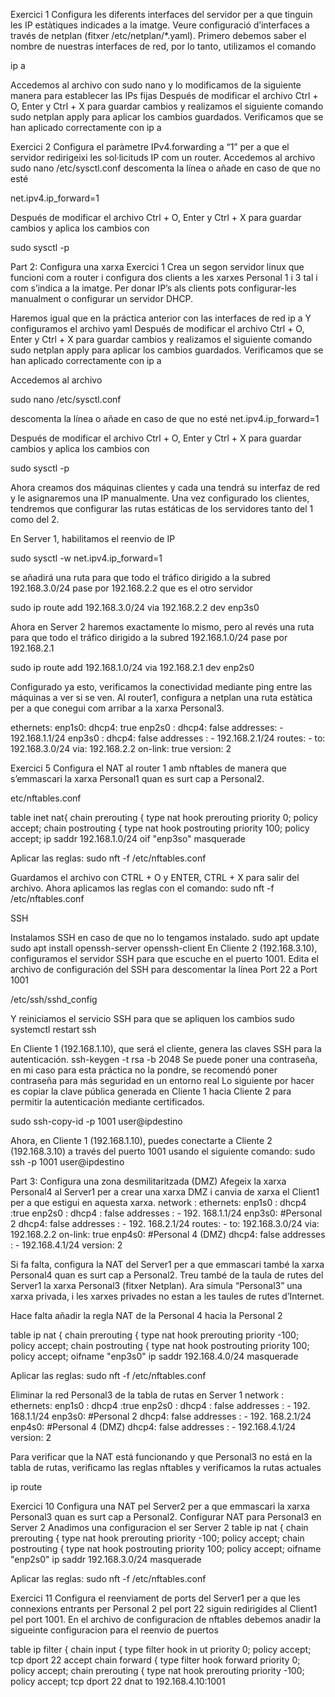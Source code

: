 

  

  Exercici 1
Configura les diferents interfaces del servidor per a que tinguin les IP estàtiques indicades a la imatge. Veure configuració d’interfaces a través de netplan (fitxer /etc/netplan/*.yaml).
Primero debemos saber el nombre de nuestras interfaces de red, por lo tanto, utilizamos el comando 

ip a

Accedemos al archivo con sudo nano y lo modificamos de la siguiente manera para establecer las IPs fijas
Después de modificar el archivo Ctrl + O, Enter y Ctrl + X para guardar cambios y realizamos el siguiente comando sudo netplan apply para aplicar los cambios guardados.
Verificamos que se han aplicado correctamente con ip a

Exercici 2
Configura el paràmetre IPv4.forwarding a “1” per a que el servidor redirigeixi les sol·licituds IP com un router.
Accedemos al archivo 
sudo nano /etc/sysctl.conf 
descomenta la línea o añade en caso de que no esté 

net.ipv4.ip_forward=1

Después de modificar el archivo Ctrl + O, Enter y Ctrl + X para guardar cambios y 
aplica los cambios con 

sudo sysctl -p

Part 2: Configura una xarxa
Exercici 1
Crea un segon servidor linux que funcioni com a router i configura dos clients a les xarxes Personal 1 i 3 tal i com s’indica a la imatge. Per donar IP’s als clients pots configurar-les manualment o configurar un servidor DHCP.

Haremos igual que en la práctica anterior con las interfaces de red
ip a 
Y configuramos el archivo yaml
Después de modificar el archivo Ctrl + O, Enter y Ctrl + X para guardar cambios y realizamos el siguiente comando sudo netplan apply para aplicar los cambios guardados.
Verificamos que se han aplicado correctamente con ip a

Accedemos al archivo 

sudo nano /etc/sysctl.conf 

descomenta la línea o añade en caso de que no esté 
net.ipv4.ip_forward=1

Después de modificar el archivo Ctrl + O, Enter y Ctrl + X para guardar cambios y 
aplica los cambios con 

sudo sysctl -p

Ahora creamos dos máquinas clientes y cada una tendrá su interfaz de red y le asignaremos una IP manualmente.
Una vez configurado los clientes, tendremos que configurar las rutas estáticas de los servidores tanto del 1 como del 2.

En Server 1, habilitamos el reenvio de IP 

sudo sysctl -w net.ipv4.ip_forward=1

se añadirá una ruta para que todo el tráfico dirigido a la subred 192.168.3.0/24 pase por 192.168.2.2 que es el otro servidor

sudo ip route add 192.168.3.0/24 via 192.168.2.2 dev enp3s0

Ahora en Server 2 haremos exactamente lo mismo, pero al revés una ruta para que todo el tráfico dirigido a la subred 192.168.1.0/24 pase por 192.168.2.1

sudo ip route add 192.168.1.0/24 via 192.168.2.1 dev enp2s0

Configurado ya esto, verificamos la conectividad mediante ping entre las máquinas a ver si se ven.
Al router1, configura a netplan una ruta estàtica per a que conegui com arribar a la xarxa Personal3.

ethernets:
  enp1s0:
    dhcp4: true
  enp2s0 :
    dhcp4: false
    addresses:
      - 192.168.1.1/24
  enp3s0 :
    dhcp4: false
    addresses :
      - 192.168.2.1/24
    routes:
      - to: 192.168.3.0/24
        via: 192.168.2.2
        on-link: true
version: 2

Exercici 5
Configura el NAT al router 1 amb nftables de manera que s’emmascari la xarxa Personal1 quan es surt cap a Personal2.

etc/nftables.conf

table inet nat{
    chain prerouting {
        type nat hook prerouting priority 0; policy accept;
    chain postrouting {
        type nat hook postrouting priority 100; policy accept;
        ip saddr 192.168.1.0/24 oif "enp3so" masquerade

Aplicar las reglas:
sudo nft -f /etc/nftables.conf
        
Guardamos el archivo con CTRL + O y ENTER,  CTRL + X para salir del archivo. Ahora aplicamos las reglas con el comando: sudo nft -f /etc/nftables.conf

SSH

Instalamos SSH en caso de que no lo tengamos instalado.
sudo apt update
sudo apt install openssh-server openssh-client
En Cliente 2 (192.168.3.10), configuramos el servidor SSH para que escuche en el puerto 1001.
Edita el archivo de configuración del SSH para descomentar la línea Port 22 a Port 1001

/etc/ssh/sshd_config

Y reiniciamos el servicio SSH para que se apliquen los cambios sudo systemctl restart ssh

En Cliente 1 (192.168.1.10), que será el cliente, genera las claves SSH para la autenticación.
ssh-keygen -t rsa -b 2048
Se puede poner una contraseña, en mi caso para esta práctica no la pondre, se recomendó poner contraseña para más seguridad en un entorno real
Lo siguiente por hacer es copiar la clave pública generada en Cliente 1 hacia Cliente 2 para permitir la autenticación mediante certificados.

sudo ssh-copy-id -p 1001 user@ipdestino

Ahora, en Cliente 1 (192.168.1.10), puedes conectarte a Cliente 2 (192.168.3.10) a través del puerto 1001 usando el siguiente comando:
 sudo ssh -p 1001 user@ipdestino

 Part 3: Configura una zona desmilitaritzada (DMZ)
 Afegeix la xarxa Personal4 al Server1 per a crear una xarxa DMZ i canvia de xarxa el Client1 per a que estigui en aquesta xarxa.
network :
  ethernets:
    enp1s0 :
      dhcp4 :true
    enp2s0 :
      dhcp4 : false
      addresses :
        - 192. 168.1.1/24
  enp3s0: #Personal 2
    dhcp4: false
    addresses :
      - 192. 168.2.1/24
    routes:
      - to: 192.168.3.0/24
      via: 192.168.2.2
      on-link: true
  enp4s0: #Personal 4 (DMZ)
    dhcp4: false
    addresses :
      - 192.168.4.1/24
version: 2


Si fa falta, configura la NAT del Server1 per a que emmascari també la xarxa Personal4 quan es surt cap a Personal2. Treu també de la taula de rutes del Server1 la xarxa Personal3 (fitxer Netplan). Ara simula “Personal3” una xarxa privada, i les xarxes privades no estan a les taules de rutes d’Internet.

Hace falta añadir la regla NAT de la Personal 4 hacia la Personal 2

table ip nat {
    chain prerouting {
       type nat hook prerouting priority -100; policy accept;
    chain postrouting {
       type nat hook postrouting priority 100; policy accept;
       oifname "enp3s0" ip saddr 192.168.4.0/24 masquerade


Aplicar las reglas:
sudo nft -f /etc/nftables.conf

Eliminar la red Personal3 de la tabla de rutas en Server 1
network :
  ethernets:
    enp1s0 :
      dhcp4 :true
    enp2s0 :
      dhcp4 : false
      addresses :
        - 192. 168.1.1/24
  enp3s0: #Personal 2
    dhcp4: false
    addresses :
      - 192. 168.2.1/24
  enp4s0: #Personal 4 (DMZ)
    dhcp4: false
    addresses :
      - 192.168.4.1/24
version: 2

Para verificar que la NAT está funcionando y que Personal3 no está en la tabla de rutas, verificamo las reglas nftables y verificamos la rutas actuales

ip route


Exercici 10
Configura una NAT pel Server2 per a que emmascari la xarxa Personal3 quan es surt cap a Personal2.
Configurar NAT para Personal3 en Server 2
Anadimos una configuracion el ser Server 2
table ip nat {
    chain prerouting {
       type nat hook prerouting priority -100; policy accept;
    chain postrouting {
       type nat hook postrouting priority 100; policy accept;
       oifname "enp2s0" ip saddr 192.168.3.0/24 masquerade

Aplicar las reglas:
sudo nft -f /etc/nftables.conf

Exercici 11
Configura el reenviament de ports del Server1 per a que les connexions entrants per Personal 2 pel port 22 siguin redirigides al Client1 pel port 1001.
En el archivo de configuracion de nftables debemos anadir la sigueinte configuracion para el reenvio de puertos

table ip filter {
    chain input {
       type filter hook in ut priority 0; policy accept;
       tcp dport 22 accept
    chain forward {
       type filter hook forward priority 0; policy accept;
    chain prerouting {
       type nat hook prerouting priority -100; policy accept;
       tcp dport 22 dnat to 192.168.4.10:1001


